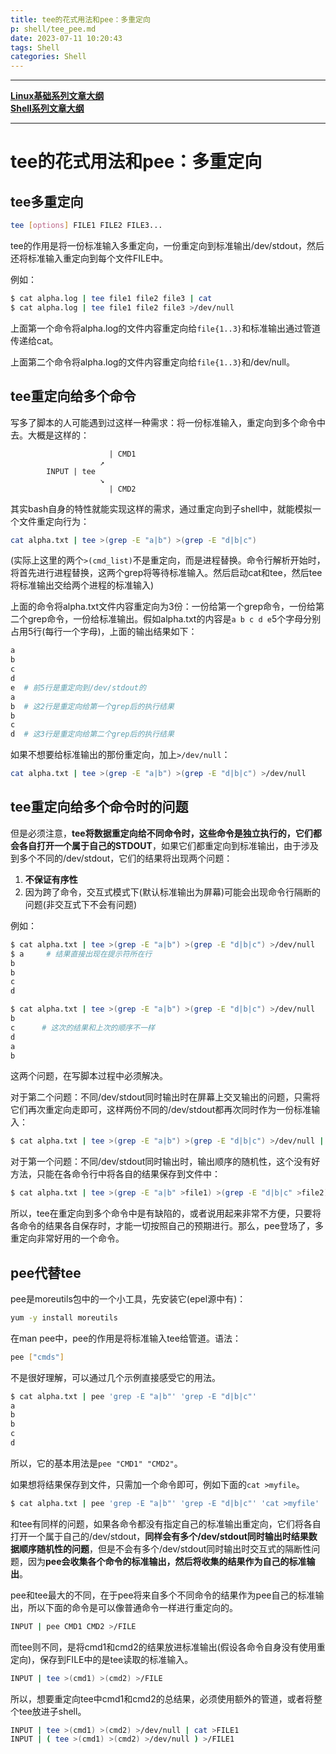 ```yaml
---
title: tee的花式用法和pee：多重定向
p: shell/tee_pee.md
date: 2023-07-11 10:20:43
tags: Shell
categories: Shell
---
```


--------

**[Linux基础系列文章大纲](/linux/index)**  
**[Shell系列文章大纲](/shell/index)**

--------


# tee的花式用法和pee：多重定向

## tee多重定向

```bash
tee [options] FILE1 FILE2 FILE3...
```

tee的作用是将一份标准输入多重定向，一份重定向到标准输出/dev/stdout，然后还将标准输入重定向到每个文件FILE中。

例如：
```bash
$ cat alpha.log | tee file1 file2 file3 | cat
$ cat alpha.log | tee file1 file2 file3 >/dev/null
```

上面第一个命令将alpha.log的文件内容重定向给`file{1..3}`和标准输出通过管道传递给cat。

上面第二个命令将alpha.log的文件内容重定向给`file{1..3}`和/dev/null。  

## tee重定向给多个命令

写多了脚本的人可能遇到过这样一种需求：将一份标准输入，重定向到多个命令中去。大概是这样的：
```
                      | CMD1
                    ↗
        INPUT | tee 
                    ↘
                      | CMD2
```

其实bash自身的特性就能实现这样的需求，通过重定向到子shell中，就能模拟一个文件重定向行为：
```bash
cat alpha.txt | tee >(grep -E "a|b") >(grep -E "d|b|c")
```

(实际上这里的两个`>(cmd_list)`不是重定向，而是进程替换。命令行解析开始时，将首先进行进程替换，这两个grep将等待标准输入。然后启动cat和tee，然后tee将标准输出交给两个进程的标准输入)

上面的命令将alpha.txt文件内容重定向为3份：一份给第一个grep命令，一份给第二个grep命令，一份给标准输出。假如alpha.txt的内容是`a b c d e`5个字母分别占用5行(每行一个字母)，上面的输出结果如下：
```bash
a
b
c
d
e  # 前5行是重定向到/dev/stdout的
a
b  # 这2行是重定向给第一个grep后的执行结果
b
c
d  # 这3行是重定向给第二个grep后的执行结果
```

如果不想要给标准输出的那份重定向，加上`>/dev/null`：
```bash
cat alpha.txt | tee >(grep -E "a|b") >(grep -E "d|b|c") >/dev/null
```

## tee重定向给多个命令时的问题

但是必须注意，**tee将数据重定向给不同命令时，这些命令是独立执行的，它们都会各自打开一个属于自己的STDOUT**，如果它们都重定向到标准输出，由于涉及到多个不同的/dev/stdout，它们的结果将出现两个问题：  
1. **不保证有序性**  
2. 因为跨了命令，交互式模式下(默认标准输出为屏幕)可能会出现命令行隔断的问题(非交互式下不会有问题)  

例如：
```bash
$ cat alpha.txt | tee >(grep -E "a|b") >(grep -E "d|b|c") >/dev/null
$ a     # 结果直接出现在提示符所在行
b
b
c
d

$ cat alpha.txt | tee >(grep -E "a|b") >(grep -E "d|b|c") >/dev/null
b
c      # 这次的结果和上次的顺序不一样
d
a
b
```

这两个问题，在写脚本过程中必须解决。

对于第二个问题：不同/dev/stdout同时输出时在屏幕上交叉输出的问题，只需将它们再次重定向走即可，这样两份不同的/dev/stdout都再次同时作为一份标准输入：
```bash
$ cat alpha.txt | tee >(grep -E "a|b") >(grep -E "d|b|c") >/dev/null | cat
```

对于第一个问题：不同/dev/stdout同时输出时，输出顺序的随机性，这个没有好方法，只能在各命令行中将各自的结果保存到文件中：
```bash
$ cat alpha.txt | tee >(grep -E "a|b" >file1) >(grep -E "d|b|c" >file2) >/dev/null
```

所以，tee在重定向到多个命令中是有缺陷的，或者说用起来非常不方便，只要将各命令的结果各自保存时，才能一切按照自己的预期进行。那么，pee登场了，多重定向非常好用的一个命令。

## pee代替tee

pee是moreutils包中的一个小工具，先安装它(epel源中有)：
```bash
yum -y install moreutils
```

在man pee中，pee的作用是将标准输入tee给管道。语法：
```bash
pee ["cmds"]
```

不是很好理解，可以通过几个示例直接感受它的用法。
```bash
$ cat alpha.txt | pee 'grep -E "a|b"' 'grep -E "d|b|c"'
a
b
b
c
d
```

所以，它的基本用法是`pee "CMD1" "CMD2"`。

如果想将结果保存到文件，只需加一个命令即可，例如下面的`cat >myfile`。
```bash
$ cat alpha.txt | pee 'grep -E "a|b"' 'grep -E "d|b|c"' 'cat >myfile'
```

和tee有同样的问题，如果各命令都没有指定自己的标准输出重定向，它们将各自打开一个属于自己的/dev/stdout，**同样会有多个/dev/stdout同时输出时结果数据顺序随机性的问题**，但是不会有多个/dev/stdout同时输出时交互式的隔断性问题，因为**pee会收集各个命令的标准输出，然后将收集的结果作为自己的标准输出**。

pee和tee最大的不同，在于pee将来自多个不同命令的结果作为pee自己的标准输出，所以下面的命令是可以像普通命令一样进行重定向的。
```bash
INPUT | pee CMD1 CMD2 >/FILE
```
而tee则不同，是将cmd1和cmd2的结果放进标准输出(假设各命令自身没有使用重定向)，保存到FILE中的是tee读取的标准输入。
```bash
INPUT | tee >(cmd1) >(cmd2) >/FILE
```
所以，想要重定向tee中cmd1和cmd2的总结果，必须使用额外的管道，或者将整个tee放进子shell。
```bash
INPUT | tee >(cmd1) >(cmd2) >/dev/null | cat >FILE1
INPUT | ( tee >(cmd1) >(cmd2) >/dev/null ) >/FILE1
```
